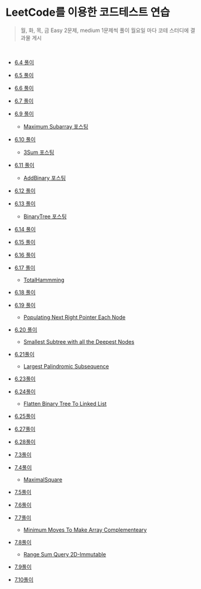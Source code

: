 # LeetCode를 이용한 코드테스트 연습

> 월, 화, 목, 금 Easy 2문제, medium 1문제씩 풀이
> 월요일 마다 코테 스터디에 결과물 게시

<br/>

- [6.4 풀이](https://github.com/in-woong/JS-CodeTest/tree/main/leetcode/June/6.4)

- [6.5 풀이](https://github.com/in-woong/JS-CodeTest/tree/main/leetcode/June/6.5)

- [6.6 풀이](https://github.com/in-woong/JS-CodeTest/tree/main/leetcode/June/6.6)

- [6.7 풀이](https://github.com/in-woong/JS-CodeTest/tree/main/leetcode/June/6.7)

- [6.9 풀이](https://github.com/in-woong/JS-CodeTest/tree/main/leetcode/June/6.9)

  - [Maximum Subarray 포스팅](https://velog.io/@inwoong100/leetcode53.-Maximum-Subarray)

- [6.10 풀이](https://github.com/in-woong/JS-CodeTest/tree/main/leetcode/June/6.10)

  - [3Sum 포스팅](https://velog.io/@inwoong100/leetcode15.3Sum)

- [6.11 풀이](https://github.com/in-woong/JS-CodeTest/tree/main/leetcode/June/6.11)

  - [AddBinary 포스팅](https://velog.io/@inwoong100/leetcode67.Add-Binary)

- [6.12 풀이](https://github.com/in-woong/JS-CodeTest/tree/main/leetcode/June/6.12)

- [6.13 풀이](https://github.com/in-woong/JS-CodeTest/tree/main/leetcode/June/6.13)

  - [BinaryTree 포스팅](https://velog.io/@inwoong100/leetcode94.-Binary-Tree-Inorder-Traversal)

- [6.14 풀이](https://github.com/in-woong/JS-CodeTest/tree/main/leetcode/June/6.14)

- [6.15 풀이](https://github.com/in-woong/JS-CodeTest/tree/main/leetcode/June/6.15)

- [6.16 풀이](https://github.com/in-woong/JS-CodeTest/tree/main/leetcode/June/6.16)

- [6.17 풀이](https://github.com/in-woong/JS-CodeTest/tree/main/leetcode/June/6.17)

  - [TotalHammming](https://velog.io/@inwoong100/leetcode/June-477.-Total-Hamming-Distance)

- [6.18 풀이](https://github.com/in-woong/JS-CodeTest/tree/main/leetcode/June/6.18)

- [6.19 풀이](https://github.com/in-woong/JS-CodeTest/tree/main/leetcode/June/6.19)

  - [Populating Next Right Pointer Each Node](https://velog.io/@inwoong100/leetcode116.Populating-Next-Right-Pointer-Each-Node)

- [6.20 풀이](https://github.com/in-woong/JS-CodeTest/tree/main/leetcode/June/6.20)

  - [Smallest Subtree with all the Deepest Nodes](https://velog.io/@inwoong100/leetcode865.Smallest-Subtree-with-all-the-Deepest-Nodes)

- [6.21풀이](https://github.com/in-woong/JS-CodeTest/tree/main/leetcode/June/6.21)

  - [Largest Palindromic Subsequence](https://velog.io/@inwoong100/leetcode516.Longest-Palindromic-Subsequence)

- [6.23풀이](https://github.com/in-woong/JS-CodeTest/tree/main/leetcode/June/6.23)

- [6.24풀이](https://github.com/in-woong/JS-CodeTest/tree/main/leetcode/June/6.24)

  - [Flatten Binary Tree To Linked List](https://velog.io/@inwoong100/leetcode114.Flatten-Binary-Tree-To-Linked-List)

- [6.25풀이](https://github.com/in-woong/JS-CodeTest/tree/main/leetcode/June/6.25)

- [6.27풀이](https://github.com/in-woong/JS-CodeTest/tree/main/leetcode/June/6.27)

- [6.28풀이](https://github.com/in-woong/JS-CodeTest/tree/main/leetcode/June/6.28)

- [7.3풀이](https://github.com/in-woong/JS-CodeTest/tree/main/leetcode/July/7.3)

- [7.4풀이](https://github.com/in-woong/JS-CodeTest/tree/main/leetcode/July/7.4)

  - [MaximalSquare]()

- [7.5풀이](https://github.com/in-woong/JS-CodeTest/tree/main/leetcode/July/7.5)

- [7.6풀이](https://github.com/in-woong/JS-CodeTest/tree/main/leetcode/July/7.6)

- [7.7풀이](https://github.com/in-woong/JS-CodeTest/tree/main/leetcode/July/7.7)

  - [Minimum Moves To Make Array Complementeary]()

- [7.8풀이](https://github.com/in-woong/JS-CodeTest/tree/main/leetcode/July/7.8)

  - [Range Sum Query 2D-Immutable]()

- [7.9풀이](https://github.com/in-woong/JS-CodeTest/tree/main/leetcode/July/7.9)

- [7.10풀이](https://github.com/in-woong/JS-CodeTest/tree/main/leetcode/July/7.10)
